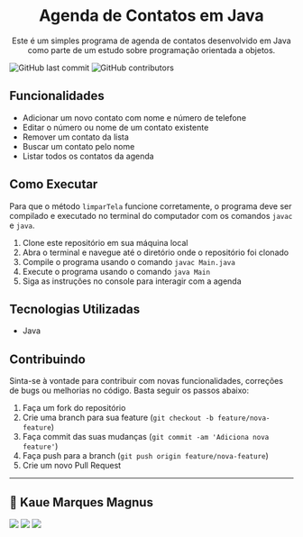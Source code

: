 <h1 align="center">Agenda de Contatos em Java</h1>

<p align="center">Este é um simples programa de agenda de contatos desenvolvido em Java como parte de um estudo sobre programação orientada a objetos.</p>

![GitHub last commit](https://img.shields.io/github/last-commit/KaueMagnus/ListaDeContatos)
![GitHub contributors](https://img.shields.io/github/contributors/KaueMagnus/ListaDeContatos)

## Funcionalidades

- Adicionar um novo contato com nome e número de telefone
- Editar o número ou nome de um contato existente
- Remover um contato da lista
- Buscar um contato pelo nome
- Listar todos os contatos da agenda

## Como Executar

Para que o método `limparTela` funcione corretamente, o programa deve ser compilado e executado no terminal do computador com os comandos `javac` e `java`.

1. Clone este repositório em sua máquina local
2. Abra o terminal e navegue até o diretório onde o repositório foi clonado
3. Compile o programa usando o comando `javac Main.java`
4. Execute o programa usando o comando `java Main`
5. Siga as instruções no console para interagir com a agenda

## Tecnologias Utilizadas

- Java

## Contribuindo

Sinta-se à vontade para contribuir com novas funcionalidades, correções de bugs ou melhorias no código. Basta seguir os passos abaixo:

1. Faça um fork do repositório
2. Crie uma branch para sua feature (`git checkout -b feature/nova-feature`)
3. Faça commit das suas mudanças (`git commit -am 'Adiciona nova feature'`)
4. Faça push para a branch (`git push origin feature/nova-feature`)
5. Crie um novo Pull Request

---
## :boy: Kaue Marques Magnus
[<img src="https://img.shields.io/badge/LinkedIn-0077B5?style=for-the-badge&logo=linkedin&logoColor=white" />](https://www.linkedin.com/in/kaue-marques-magnus-392866262/)
[<img src="https://img.shields.io/badge/GitHub-100000?style=for-the-badge&logo=github&logoColor=white" />](https://github.com/KaueMagnus)
[<img src="https://img.shields.io/badge/WhatsApp-25D366?style=for-the-badge&logo=whatsapp&logoColor=white" />](https://wa.me/5548996601083)   
